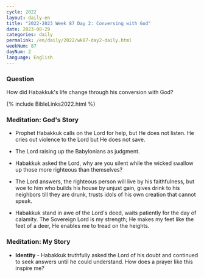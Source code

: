 ```yaml
---
cycle: 2022
layout: daily-en
title: "2022-2023 Week 87 Day 2: Conversing with God"
date: 2023-08-29
categories: daily
permalink: /en/daily/2022/wk87-day2-daily.html
weekNum: 87
dayNum: 2
language: English
---
```


### Question     
How did Habakkuk's life change through his conversion with God?

{% include BibleLinks2022.html %}

### Meditation: God's Story   
+ Prophet Habakkuk calls on the Lord for help, but He does not listen. He cries out violence to the Lord but He does not save. 

+ The Lord raising up the Babylonians as judgment. 

+ Habakkuk asked the Lord, why are you silent while the wicked swallow up those more righteous than themselves? 

+ The Lord answers, the righteous person will live by his faithfulness, but woe to him who builds his house by unjust gain, gives drink to his neighbors till they are drunk, trusts idols of his own creation that cannot speak. 

+ Habakkuk stand in awe of the Lord's deed, waits patiently for the day of calamity. The Sovereign Lord is my strength; He makes my feet like the feet of a deer, He enables me to tread on the heights. 

### Meditation: My Story   
+ **Identity** - Habakkuk truthfully asked the Lord of his doubt and continued to seek answers until he could understand. How does a prayer like this inspire me? 

